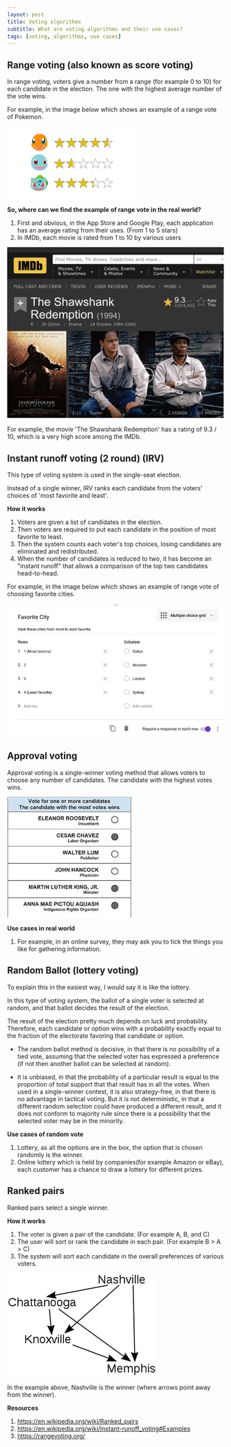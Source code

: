 ```yaml
---
layout: post
title: Voting algorithms
subtitle: What are voting algorithms and their use cases?
tags: [voting, algorithms, use cases]
---
```



## Range voting (also known as score voting)

In range voting, voters give a number from a range (for example 0 to 10) for each candidate in the election. The one with the highest average number of the vote wins.

For example, in the image below which shows an example of a range vote of Pokemon.

![Illustration of range voting](../img/range-vote_illustration.png)

**So, where can we find the example of range vote in the real world?**

 1. First and obvious, in the App Store and Google Play, each application has an average rating from their uses. (From 1 to 5 stars)
 2. In IMDb, each movie is rated from 1 to 10 by various users

 ![Example in IMDb](../img/example_of_range_vote_in_imdb.jpg)

 For example, the movie 'The Shawshank Redemption' has a rating of 9.3 / 10, which is a very high score among the IMDb.


## Instant runoff voting (2 round) (IRV)

This type of voting system is used in the single-seat election.

Instead of a single winner, IRV ranks each candidate from the voters' choices of 'most favorite and least'.

**How it works**

 1. Voters are given a list of candidates in the election.
 2. Then voters are required to put each candidate in the position of most favorite to least.
 3. Then the system counts each voter's top choices, losing candidates are eliminated and redistributed.
 5. When the number of candidates is reduced to two, it has become an "instant runoff" that allows a comparison of the top two candidates head-to-head.

For example, in the image below which shows an example of range vote of choosing favorite cities.

![Illustration of Instant runoff voting](../img/instant-runoff.jpg)


## Approval voting

Approval voting is a single-winner voting method that allows voters to choose any number of candidates. The candidate with the highest votes wins.

![Illustration of approval voting](../img/approval-vote.jpeg)

**Use cases in real world**

 1. For example, in an online survey, they may ask you to tick the things you like for gathering information.


## Random Ballot (lottery voting)


To explain this in the easiest way, I would say it is like the lottery.

In this type of voting system, the ballot of a single voter is selected at random, and that ballot decides the result of the election.

The result of the election pretty much depends on luck and probability. Therefore, each candidate or option wins with a probability exactly equal to the fraction of the electorate favoring that candidate or option.

 - The random ballot method is decisive, in that there is no possibility of a tied vote, assuming that the selected voter has expressed a preference (if not then another ballot can be selected at random).

 - It is unbiased, in that the probability of a particular result is equal to the proportion of total support that that result has in all the votes. When used in a single-winner contest, it is also strategy-free, in that there is no advantage in tactical voting. But it is not deterministic, in that a different random selection could have produced a different result, and it does not conform to majority rule since there is a possibility that the selected voter may be in the minority.

**Use cases of random vote**

 1. Lottery, as all the options are in the box, the option that is chosen randomly is the winner.
 2. Online lottery which is held by companies(for example Amazon or eBay), each customer has a chance to draw a lottery for different prizes.



## Ranked pairs

Ranked pairs select a single winner.

**How it works**
 1. The voter is given a pair of the candidate. (For example A, B, and C)
 2. The user will sort or rank the candidate in each pair. (For example B > A > C)
 3. The system will sort each candidate in the overall preferences of various voters.

![Illustration of ranked pairs](../img/ranked_pairs.png)

In the example above, Nashville is the winner (where arrows point away from the winner).

 
**Resources**
 1. https://en.wikipedia.org/wiki/Ranked_pairs
 2. https://en.wikipedia.org/wiki/Instant-runoff_voting#Examples
 3. https://rangevoting.org/

